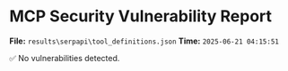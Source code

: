 # MCP Security Vulnerability Report
**File:** `results\serpapi\tool_definitions.json`
**Time:** `2025-06-21 04:15:51`

✅ No vulnerabilities detected.